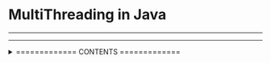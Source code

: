 # MultiThreading in Java
<hr>
<hr>






<details>
<summary>=============    CONTENTS    =============</summary>
<br> <br>
1. Introduction

2. The ways to define, instantiate and start a new Thread.

1. By extending Thread class
2.  By implementing Runnable interface
1. Thread class Constructors
2. Thread Prioirity
3. Getting and Setting name of a thread
4. The methods to Stop Thread Execution
    1. yield()
    2. join()
    3. sleep()
5. Synchronization
6. Inter Thread Communication
7. Deadlock
8. Daemon Threads.
9. Various Conclusions
    1. To stop a thread
    2. Suspend & resume a thread
    3. Thread group
    4. Green Thread
    5. Thread local
10. Lifecycle of Thread.
</details>
